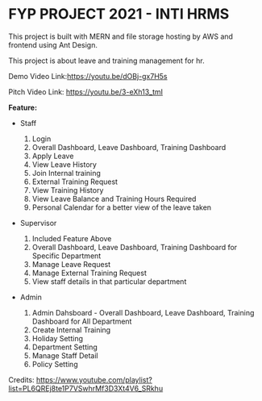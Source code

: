 # FYP PROJECT 2021 - INTI HRMS
This project is built with MERN and file storage hosting by AWS and frontend using Ant Design.

This project is about leave and training management for hr.

Demo Video Link:https://youtu.be/dOBj-gx7H5s

Pitch Video Link: https://youtu.be/3-eXh13_tmI

**Feature:**
- Staff
  1. Login
  2. Overall Dashboard, Leave Dashboard, Training Dashboard
  3. Apply Leave
  4. View Leave History
  5. Join Internal training
  6. External Training Request
  7. View Training History
  8. View Leave Balance and Training Hours Required
  9. Personal Calendar for a better view of the leave taken

- Supervisor
  1. Included Feature Above
  2. Overall Dashboard, Leave Dashboard, Training Dashboard for Specific Department 
  3. Manage Leave Request
  4. Manage External Training Request
  5. View staff details in that particular department
 
- Admin
  1. Admin Dahsboard - Overall Dashboard, Leave Dashboard, Training Dashboard for All Department 
  2. Create Internal Training
  3. Holiday Setting
  4. Department Setting
  5. Manage Staff Detail
  6. Policy Setting





Credits:
https://www.youtube.com/playlist?list=PL6QREj8te1P7VSwhrMf3D3Xt4V6_SRkhu
